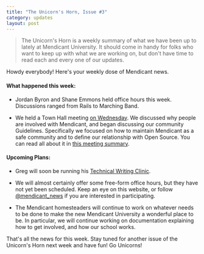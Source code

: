 ```yaml
---
title: "The Unicorn's Horn, Issue #3"
category: updates
layout: post
---
```


> The Unicorn's Horn is a weekly summary of what we have been up to lately at Mendicant University. It should come in handy for folks who want to keep up with what we are working on, but don't have time to read each and every one of our updates.

Howdy everybody! Here's your weekly dose of Mendicant news.

#### What happened this week:

* Jordan Byron and Shane Emmons held office hours this week. Discussions ranged from Rails to Marching Band.

* We held a Town Hall meeting [on Wednesday](https://gist.github.com/2787815). We discussed why people are involved with Mendicant, and began discussing our community Guidelines. Specifically we focused on how to maintain Mendicant as a safe community and to define our relationship with Open Source. You can read all about it in [this meeting summary](https://github.com/mendicant/mendicantuniversity.org/wiki/Town-Hall-Meeting-%282012-05-24%29).

#### Upcoming Plans:

* Greg will soon be running his [Technical Writing Clinic](http://mendicantuniversity.org/updates/2012/05/16/preliminary-task-for-tech-writing.html).

* We will almost certainly offer some free-form office hours, but they have not yet been scheduled. Keep an eye on this website, or follow [@mendicant_news](http://twitter.com/mendicant_news) if you are interested in participating.

* The Mendicant homesteaders will continue to work on whatever needs to be done to make the new Mendicant University a wonderful place to be. In particular, we will continue working on documentation explaining how to get involved, and how our school works.

That's all the news for this week. Stay tuned for another issue of the Unicorn's Horn next week and have fun! Go Unicorns!
